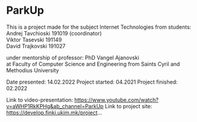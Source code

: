 # ParkUp
This is a project made for the subject Internet Technologies from students: <br />
Andrej Tavchioski 191019 (coordinator) <br /> 
Viktor Tasevski 191149 <br />
David Trajkovski 191027 <br />

under mentorship of professor: PhD Vangel Ajanovski <br />
at Faculty of Computer Science and Engineering from Saints Cyril and Methodius University <br />

Date presented: 14.02.2022
Project started: 04.2021
Project finished: 02.2022

Link to video-presentation: https://www.youtube.com/watch?v=aWHP1RkKPHg&ab_channel=ParkUp
Link to project site: https://develop.finki.ukim.mk/project...
